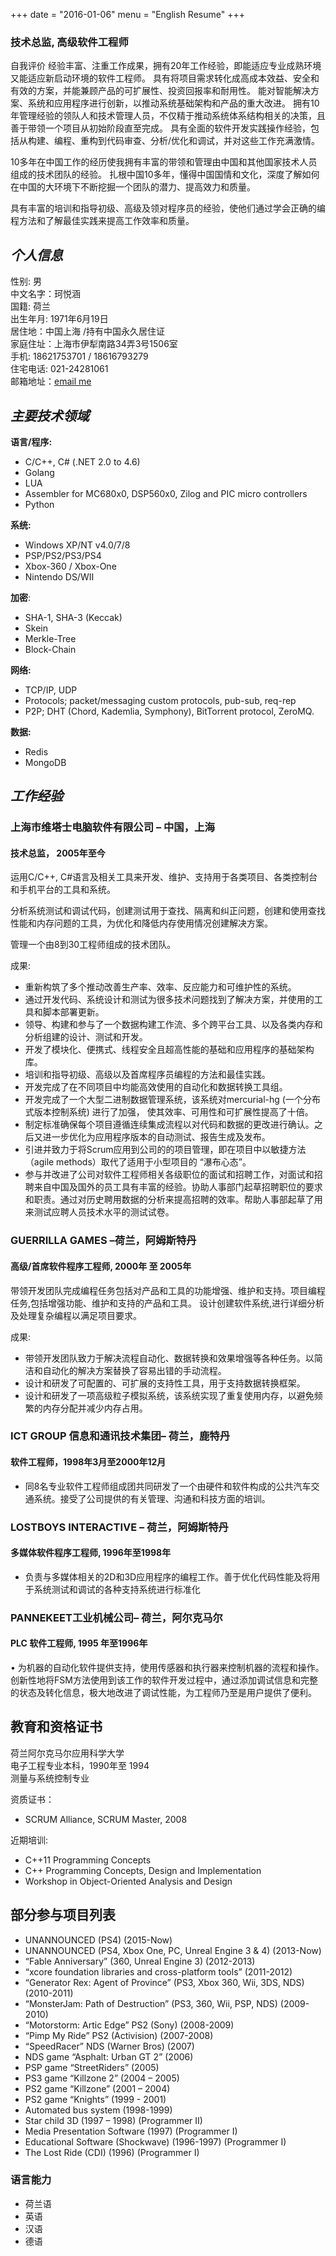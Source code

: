 +++
date = "2016-01-06"
menu = "English Resume"
+++


### 技术总监, 高级软件工程师

自我评价
经验丰富、注重工作成果，拥有20年工作经验，即能适应专业成熟环境又能适应新启动环境的软件工程师。
具有将项目需求转化成高成本效益、安全和有效的方案，并能兼顾产品的可扩展性、投资回报率和耐用性。
能对智能解决方案、系统和应用程序进行创新，以推动系统基础架构和产品的重大改进。
拥有10年管理经验的领队人和技术管理人员，不仅精于推动系统体系结构相关的决策，且善于带领一个项目从初始阶段直至完成。
具有全面的软件开发实践操作经验，包括从构建、编程、重构到代码审查、分析/优化和调试，并对这些工作充满激情。

10多年在中国工作的经历使我拥有丰富的带领和管理由中国和其他国家技术人员组成的技术团队的经验。
扎根中国10多年，懂得中国国情和文化，深度了解如何在中国的大环境下不断挖掘一个团队的潜力、提高效力和质量。

具有丰富的培训和指导初级、高级及领对程序员的经验，使他们通过学会正确的编程方法和了解最佳实践来提高工作效率和质量。

## **_个人信息_**

性别: 男  
中文名字：珂悦涵  
国籍: 荷兰  
出生年月: 1971年6月19日  
居住地：中国上海 /持有中国永久居住证  
家庭住址：上海市伊犁南路34弄3号1506室  
手机: 18621753701 / 18616793279  
住宅电话: 021-24281061  
邮箱地址：[email me](mailto:jurgen.kluft@gmail.com)


## **_主要技术领域_**

**语言/程序:**

* C/C++, C# (.NET 2.0 to 4.6)
* Golang
* LUA
* Assembler for  MC680x0, DSP560x0, Zilog and PIC micro controllers
* Python

**系统:**

* Windows XP/NT v4.0/7/8
* PSP/PS2/PS3/PS4
* Xbox-360 / Xbox-One
* Nintendo DS/WII

**加密**:

* SHA-1, SHA-3 (Keccak)
* Skein
* Merkle-Tree
* Block-Chain

**网络:**

* TCP/IP, UDP
* Protocols; packet/messaging custom protocols, pub-sub, req-rep
* P2P; DHT (Chord, Kademlia, Symphony), BitTorrent protocol, ZeroMQ.

**数据:**

* Redis
* MongoDB


## **_工作经验_**

### 上海市维塔士电脑软件有限公司 – 中国，上海
#### 技术总监， 2005年至今

运用C/C++, C#语言及相关工具来开发、维护、支持用于各类项目、各类控制台和手机平台的工具和系统。

分析系统测试和调试代码，创建测试用于查找、隔离和纠正问题，创建和使用查找性能和内存问题的工具，为优化和降低内存使用情况创建解决方案。

管理一个由8到30工程师组成的技术团队。

成果:

* 重新构筑了多个推动改善生产率、效率、反应能力和可维护性的系统。  
* 通过开发代码、系统设计和测试为很多技术问题找到了解决方案，并使用的工具和脚本部署更新。  
* 领导、构建和参与了一个数据构建工作流、多个跨平台工具、以及各类内存和分析组建的设计、测试和开发。  
* 开发了模块化、便携式、线程安全且超高性能的基础和应用程序的基础架构库。  
* 培训和指导初级、高级以及首席程序员编程的方法和最佳实践。  
* 开发完成了在不同项目中均能高效使用的自动化和数据转换工具组。  
* 开发完成了一个大型二进制数据管理系统，该系统对mercurial-hg (一个分布式版本控制系统) 进行了加强， 使其效率、可用性和可扩展性提高了十倍。  
* 制定标准确保每个项目遵循连续集成流程以对代码和数据的更改进行确认。之后又进一步优化为应用程序版本的自动测试、报告生成及发布。  
* 引进并致力于将Scrum应用到公司的的项目管理，即在项目中以敏捷方法（agile methods）取代了适用于小型项目的 “瀑布心态”。  
* 参与并改进了公司对软件工程师相关各级职位的面试和招聘工作，对面试和招聘来自中国及国外的员工具有丰富的经验。协助人事部门起草招聘职位的要求和职责。通过对历史聘用数据的分析来提高招聘的效率。帮助人事部起草了用来测试应聘人员技术水平的测试试卷。  

### GUERRILLA GAMES –荷兰，阿姆斯特丹
#### 高级/首席软件程序工程师,  2000年 至 2005年

带领开发团队完成编程任务包括对产品和工具的功能增强、维护和支持。项目编程任务,包括增强功能、维护和支持的产品和工具。 设计创建软件系统,进行详细分析及处理复杂编程以满足项目要求。

成果:

* 带领开发团队致力于解决流程自动化、数据转换和效果增强等各种任务。以简洁和自动化的解决方案替换了容易出错的手动流程。  
* 设计和研发了可配置的、可扩展的支持性工具，用于支持数据转换框架。  
* 设计和研发了一项高级粒子模拟系统，该系统实现了重复使用内存，以避免频繁的内存分配并减少内存占用。  

### ICT GROUP 信息和通讯技术集团– 荷兰，鹿特丹
#### 软件工程师，1998年3月至2000年12月

* 同8名专业软件工程师组成团共同研发了一个由硬件和软件构成的公共汽车交通系统。接受了公司提供的有关管理、沟通和科技方面的培训。  

### LOSTBOYS INTERACTIVE – 荷兰，阿姆斯特丹
#### 多媒体软件程序工程师, 1996年至1998年

* 负责与多媒体相关的2D和3D应用程序的编程工作。善于优化代码性能及将用于系统测试和调试的各种支持系统进行标准化  

### PANNEKEET工业机械公司– 荷兰，阿尔克马尔
#### PLC 软件工程师, 1995 年至1996年

•	为机器的自动化软件提供支持，使用传感器和执行器来控制机器的流程和操作。 创新性地将FSM方法使用到该工作的软件开发过程中，通过添加调试信息和完整的状态及转化信息，极大地改进了调试性能，为工程师乃至是用户提供了便利。


## **教育和资格证书**

荷兰阿尔克马尔应用科学大学  
电子工程专业本科，1990年至 1994  
测量与系统控制专业  

资质证书：

* SCRUM Alliance, SCRUM Master, 2008  

近期培训:

* C++11 Programming Concepts  
* C++ Programming Concepts, Design and Implementation  
* Workshop in Object-Oriented Analysis and Design  

## **部分参与项目列表**

* UNANNOUNCED (PS4) (2015-Now)  
* UNANNOUNCED (PS4, Xbox One, PC, Unreal Engine 3 & 4) (2013-Now)  
* “Fable Anniversary” (360, Unreal Engine 3) (2012-2013)  
* “xcore foundation libraries and cross-platform tools” (2011-2012)  
* “Generator Rex: Agent of Province” (PS3, Xbox 360, Wii, 3DS, NDS) (2010-2011)  
* “MonsterJam: Path of Destruction” (PS3, 360, Wii, PSP, NDS) (2009-2010)  
* “Motorstorm: Artic Edge” PS2 (Sony) (2008-2009)  
* “Pimp My Ride” PS2 (Activision) (2007-2008)  
* “SpeedRacer” NDS (Warner Bros) (2007)  
* NDS game “Asphalt: Urban GT 2” (2006)  
* PSP game “StreetRiders” (2005)  
* PS3 game “Killzone 2” (2004 – 2005)  
* PS2 game “Killzone” (2001 – 2004)  
* PS2 game “Knights” (1999 - 2001)  
* Automated bus system (1998-1999)  
* Star child 3D (1997 – 1998) (Programmer II)  
* Media Presentation Software (1997) (Programmer I)  
* Educational Software (Shockwave) (1996-1997) (Programmer I)  
* The Lost Ride (CDI) (1996) (Programmer I)  

### **语言能力**

* 荷兰语  
* 英语
* 汉语
* 德语
